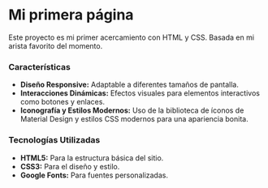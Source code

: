 # Mi primera página 

Este proyecto es mi primer acercamiento con HTML y CSS. Basada en mi arista favorito del momento.

### Características
* **Diseño Responsive:** Adaptable a diferentes tamaños de pantalla.
* **Interacciones Dinámicas:** Efectos visuales para elementos interactivos como botones y enlaces.
* **Iconografía y Estilos Modernos:** Uso de la biblioteca de íconos de Material Design y estilos CSS modernos para una apariencia bonita.
### Tecnologías Utilizadas
* **HTML5:** Para la estructura básica del sitio.
* **CSS3:** Para el diseño y estilo.
* **Google Fonts:** Para fuentes personalizadas.
